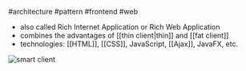 #architecture #pattern #frontend #web

- also called Rich Internet Application or Rich Web Application
- combines the advantages of [[thin client|thin]] and [[fat client]]
- technologies: [[HTML]], [[CSS]], JavaScript, [[Ajax]], JavaFX, etc.

![smart client](smartclient.png)
